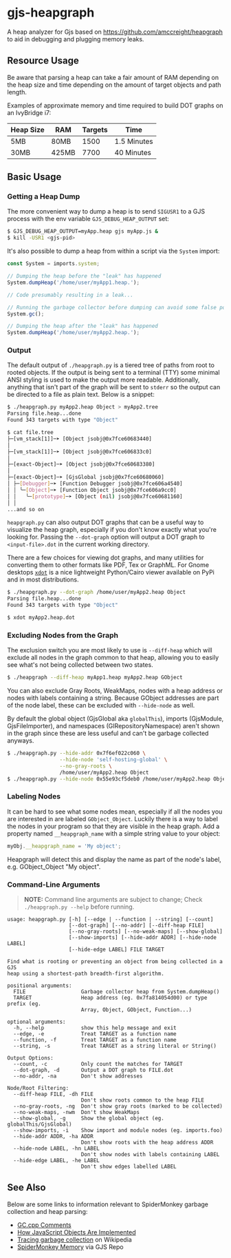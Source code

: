 # gjs-heapgraph

A heap analyzer for Gjs based on https://github.com/amccreight/heapgraph to aid
in debugging and plugging memory leaks.

## Resource Usage

Be aware that parsing a heap can take a fair amount of RAM depending on the
heap size and time depending on the amount of target objects and path length.

Examples of approximate memory and time required to build DOT graphs on an
IvyBridge i7:

| Heap Size | RAM   | Targets | Time        |
|-----------|-------|---------|-------------|
| 5MB       | 80MB  | 1500    | 1.5 Minutes |
| 30MB      | 425MB | 7700    | 40 Minutes  |

## Basic Usage

### Getting a Heap Dump

The more convenient way to dump a heap is to send `SIGUSR1` to a GJS process
with the env variable `GJS_DEBUG_HEAP_OUTPUT` set:

```sh
$ GJS_DEBUG_HEAP_OUTPUT=myApp.heap gjs myApp.js &
$ kill -USR1 <gjs-pid>
```

It's also possible to dump a heap from within a script via the `System` import:

```js
const System = imports.system;

// Dumping the heap before the "leak" has happened
System.dumpHeap('/home/user/myApp1.heap.');

// Code presumably resulting in a leak...

// Running the garbage collector before dumping can avoid some false positives
System.gc();

// Dumping the heap after the "leak" has happened
System.dumpHeap('/home/user/myApp2.heap.');
```

### Output

The default output of `./heapgraph.py` is a tiered tree of paths from root to
rooted objects. If the output is being sent to a terminal (TTY) some minimal
ANSI styling is used to make the output more readable. Additionally, anything
that isn't part of the graph will be sent to `stderr` so the output can be
directed to a file as plain text. Below is a snippet:

```sh
$ ./heapgraph.py myApp2.heap Object > myApp2.tree
Parsing file.heap...done
Found 343 targets with type "Object"

$ cat file.tree
├─[vm_stack[1]]─➤ [Object jsobj@0x7fce60683440]
│ 
├─[vm_stack[1]]─➤ [Object jsobj@0x7fce606833c0]
│ 
├─[exact-Object]─➤ [Object jsobj@0x7fce60683380]
│ 
├─[exact-Object]─➤ [GjsGlobal jsobj@0x7fce60680060]
│ ├─[Debugger]─➤ [Function Debugger jsobj@0x7fce606a4540]
│ │ ╰─[Object]─➤ [Function Object jsobj@0x7fce606a9cc0]
│ │   ╰─[prototype]─➤ [Object (nil) jsobj@0x7fce60681160]
│ │
...and so on
```

`heapgraph.py` can also output DOT graphs that can be a useful way to visualize
the heap graph, especially if you don't know exactly what you're looking for.
Passing the `--dot-graph` option will output a DOT graph to `<input-file>.dot`
in the current working directory.

There are a few choices for viewing dot graphs, and many utilities for
converting them to other formats like PDF, Tex or GraphML. For Gnome desktops
[`xdot`](https://github.com/jrfonseca/xdot.py) is a nice lightweight
Python/Cairo viewer available on PyPi and in most distributions.

```sh
$ ./heapgraph.py --dot-graph /home/user/myApp2.heap Object
Parsing file.heap...done
Found 343 targets with type "Object"

$ xdot myApp2.heap.dot
```

### Excluding Nodes from the Graph

The exclusion switch you are most likely to use is `--diff-heap` which will
exclude all nodes in the graph common to that heap, allowing you to easily
see what's not being collected between two states.

```sh
$ ./heapgraph --diff-heap myApp1.heap myApp2.heap GObject
```

You can also exclude Gray Roots, WeakMaps, nodes with a heap address or nodes
with labels containing a string. Because GObject addresses are part of the node
label, these can be excluded with `--hide-node` as well.

By default the global object (GjsGlobal aka `globalThis`), imports (GjsModule,
GjsFileImporter), and namespaces (GIRepositoryNamespace) aren't shown in the
graph since these are less useful and can't be garbage collected anyways.

```sh
$ ./heapgraph.py --hide-addr 0x7f6ef022c060 \
                 --hide-node 'self-hosting-global' \
                 --no-gray-roots \
                 /home/user/myApp2.heap Object
$ ./heapgraph.py --hide-node 0x55e93cf5deb0 /home/user/myApp2.heap Object
```

### Labeling Nodes

It can be hard to see what some nodes mean, especially if all the nodes
you are interested in are labeled `GObject_Object`.
Luckily there is a way to label the nodes in your program so that they
are visible in the heap graph.
Add a property named `__heapgraph_name` with a simple string value to
your object:
```js
myObj.__heapgraph_name = 'My object';
```
Heapgraph will detect this and display the name as part of the node's
label, e.g. GObject_Object "My object".

### Command-Line Arguments

> **NOTE:** Command line arguments are subject to change; Check
> `./heapgraph.py --help` before running.

```
usage: heapgraph.py [-h] [--edge | --function | --string] [--count]
                    [--dot-graph] [--no-addr] [--diff-heap FILE]
                    [--no-gray-roots] [--no-weak-maps] [--show-global]
                    [--show-imports] [--hide-addr ADDR] [--hide-node LABEL]
                    [--hide-edge LABEL] FILE TARGET

Find what is rooting or preventing an object from being collected in a GJS
heap using a shortest-path breadth-first algorithm.

positional arguments:
  FILE                  Garbage collector heap from System.dumpHeap()
  TARGET                Heap address (eg. 0x7fa814054d00) or type prefix (eg.
                        Array, Object, GObject, Function...)

optional arguments:
  -h, --help            show this help message and exit
  --edge, -e            Treat TARGET as a function name
  --function, -f        Treat TARGET as a function name
  --string, -s          Treat TARGET as a string literal or String()

Output Options:
  --count, -c           Only count the matches for TARGET
  --dot-graph, -d       Output a DOT graph to FILE.dot
  --no-addr, -na        Don't show addresses

Node/Root Filtering:
  --diff-heap FILE, -dh FILE
                        Don't show roots common to the heap FILE
  --no-gray-roots, -ng  Don't show gray roots (marked to be collected)
  --no-weak-maps, -nwm  Don't show WeakMaps
  --show-global, -g     Show the global object (eg. globalThis/GjsGlobal)
  --show-imports, -i    Show import and module nodes (eg. imports.foo)
  --hide-addr ADDR, -ha ADDR
                        Don't show roots with the heap address ADDR
  --hide-node LABEL, -hn LABEL
                        Don't show nodes with labels containing LABEL
  --hide-edge LABEL, -he LABEL
                        Don't show edges labelled LABEL
```

## See Also

Below are some links to information relevant to SpiderMonkey garbage collection
and heap parsing:

* [GC.cpp Comments](https://searchfox.org/mozilla-central/source/js/src/gc/GC.cpp)
* [How JavaScript Objects Are Implemented](https://www.infoq.com/presentations/javascript-objects-spidermonkey)
* [Tracing garbage collection](https://en.wikipedia.org/wiki/Tracing_garbage_collection#Tri-color_marking) on Wikipedia
* [SpiderMonkey Memory](https://gitlab.gnome.org/GNOME/gjs/blob/master/doc/SpiderMonkey_Memory.md) via GJS Repo

